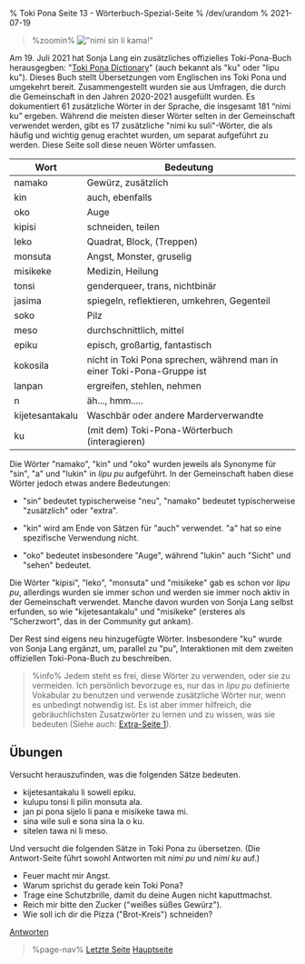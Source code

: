 % Toki Pona Seite 13 - Wörterbuch-Spezial-Seite
% /dev/urandom
% 2021-07-19

<!-- The title of this page is a reference to Capcom's "Street Fighter" series
and specifically the game "Street Fighter II", which has received several
different improved and updated versions along its lifespan. Specifically, it
references the Sega Genesis / Mega Drive port of SF2 Champion Edition and SF2
Hyper Fighting, "Street Fighter II: Special Champion Edition". Translators: feel
free to replace that reference with something else if you want, as long as it's
appropriate for all audiences. -->

<style>
.zoomin {
	text-align: center;
}
.zoomin img {
	width: 320px;
	image-rendering:crisp-edges;
	image-rendering: pixelated;
};
</style>

> %zoomin%
> !["nimi sin li kama!"](/nimi_sin_li_kama.gif)
> 

Am 19. Juli 2021 hat Sonja Lang ein zusätzliches offizielles Toki-Pona-Buch
herausgegben: "[Toki Pona Dictionary](https://www.amazon.de/dp/0978292367)" 
(auch bekannt als "ku" oder "lipu ku"). Dieses Buch stellt Übersetzungen vom 
Englischen ins Toki Pona und umgekehrt bereit. Zusammengestellt wurden sie aus 
Umfragen, die durch die Gemeinschaft in den Jahren 2020-2021 ausgefüllt wurden.
Es dokumentiert 61 zusätzliche Wörter in der Sprache, die insgesamt 181 “nimi
ku” ergeben. Während die meisten dieser Wörter selten in der Gemeinschaft
verwendet werden, gibt es 17 zusätzliche "nimi ku suli"-Wörter, die als häufig
und wichtig genug erachtet wurden, um separat aufgeführt zu werden. Diese Seite
soll diese neuen Wörter umfassen.

| Wort               | Bedeutung                        |
|--------------------|----------------------------------|
| namako             | Gewürz, zusätzlich               |
| kin                | auch, ebenfalls                  |
| oko                | Auge                             |
| kipisi             | schneiden, teilen                |
| leko               | Quadrat, Block, (Treppen)        |
| monsuta            | Angst, Monster, gruselig         |
| misikeke           | Medizin, Heilung                 |
| tonsi              | genderqueer, trans, nichtbinär   |
| jasima             | spiegeln, reflektieren, umkehren, Gegenteil |
| soko               | Pilz                             |
| meso               | durchschnittlich, mittel         |
| epiku              | episch, großartig, fantastisch   |
| kokosila           | nicht in Toki Pona sprechen, während man in einer Toki-Pona-Gruppe ist |
| lanpan             | ergreifen, stehlen, nehmen       |
| n                  | äh..., hmm.....                  |
| kijetesantakalu    | Waschbär oder andere Marderverwandte |
| ku                 | (mit dem) Toki-Pona-Wörterbuch (interagieren) |

Die Wörter "namako", "kin" und "oko" wurden jeweils als Synonyme für "sin", 
"a" und "lukin" in *lipu pu* aufgeführt. In der Gemeinschaft haben diese 
Wörter jedoch etwas andere Bedeutungen:

* "sin" bedeutet typischerweise "neu", "namako" bedeutet typischerweise 
"zusätzlich" oder "extra".

* "kin" wird am Ende von Sätzen für "auch" verwendet. "a" hat so eine 
spezifische Verwendung nicht.

* "oko" bedeutet insbesondere "Auge", während "lukin" auch "Sicht" und "sehen" 
bedeutet.

Die Wörter "kipisi", "leko", "monsuta" und "misikeke" gab es schon vor *lipu
pu*, allerdings wurden sie immer schon und werden sie immer noch aktiv in der
Gemeinschaft verwendet. Manche davon wurden von Sonja Lang selbst erfunden, so
wie "kijetesantakalu" und "misikeke" (ersteres als "Scherzwort", das in der
Community gut ankam).

Der Rest sind eigens neu hinzugefügte Wörter. Insbesondere "ku" wurde von Sonja
Lang ergänzt, um, parallel zu "pu", Interaktionen mit dem zweiten offiziellen
Toki-Pona-Buch zu beschreiben.

> %info%
> Jedem steht es frei, diese Wörter zu verwenden, oder sie zu vermeiden. Ich 
> persönlich bevorzuge es, nur das in *lipu pu* definierte Vokabular zu benutzen 
> und verwende zusätzliche Wörter nur, wenn es unbedingt notwendig ist. Es ist 
> aber immer hilfreich, die gebräuchlichsten Zusatzwörter zu lernen und zu wissen, 
> was sie bedeuten (Siehe auch: [Extra-Seite 1](de/x1)).

## Übungen

Versucht herauszufinden, was die folgenden Sätze bedeuten.

* kijetesantakalu li soweli epiku.
* kulupu tonsi li pilin monsuta ala.
* jan pi pona sijelo li pana e misikeke tawa mi.
* sina wile suli e sona sina la o ku.
* sitelen tawa ni li meso.

Und versucht die folgenden Sätze in Toki Pona zu übersetzen. (Die Antwort-Seite 
führt sowohl Antworten mit *nimi pu* und *nimi ku* auf.)

* Feuer macht mir Angst.
* Warum sprichst du gerade kein Toki Pona?
* Trage eine Schutzbrille, damit du deine Augen nicht kaputtmachst.
* Reich mir bitte den Zucker ("weißes süßes Gewürz").
* Wie soll ich dir die Pizza ("Brot-Kreis") schneiden?

[Antworten](de/answers#p13)

> %page-nav%
> [Letzte Seite](de/12)
> [Hauptseite](de)
